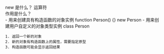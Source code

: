 new 是什么？
    运算符     
    作用是什么？       
    - 用来创建具有构造函数的对象实例 function Person() {} new Person
    - 用来创建用户自定义的对象类型实例 class Person

    1. 返回一个新的对象
    2. 新的对象有构造函数上的属性，需要指定原型
    3. 构造函数可能会显示返回结果